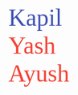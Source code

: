 <!DOCTYPE html>
<html>
<head>
</head>
<body>
<div style="font-family: 'Roboto Slab', serif; font-size: 48px; color: #3f51b5;">Kapil</div>
<div style="font-family: 'Playfair Display', serif; font-size: 48px; color: #f44336;">Yash</div>
<div style="font-family: 'Playfair Display', serif; font-size: 48px; color: #f44336;">Ayush</div>
</body>
</html>
